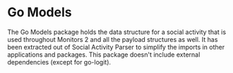 # Go Models

The Go Models package holds the data structure for a social activity that is used throughout Monitors 2 and
all the payload structures as well. It has been extracted out of Social Activity Parser to simplify the imports in other applications and packages.
This package doesn't include external dependencies (except for go-logit).
